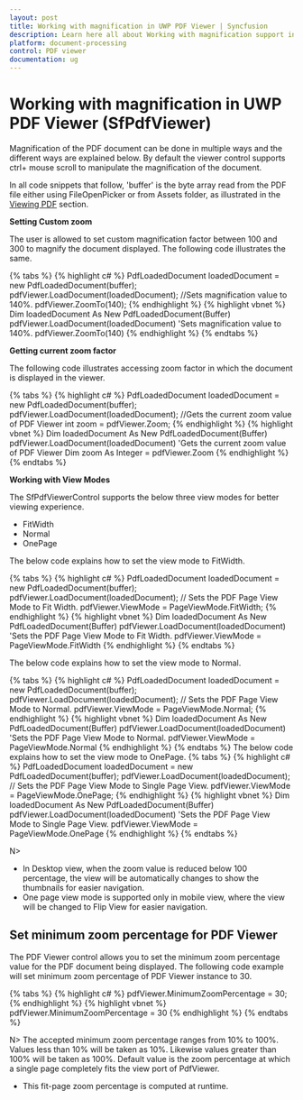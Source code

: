 ```yaml
---
layout: post
title: Working with magnification in UWP PDF Viewer | Syncfusion
description: Learn here all about Working with magnification support in Syncfusion<sup>®</sup> UWP PDF Viewer (SfPdfViewer) control and more.
platform: document-processing
control: PDF viewer
documentation: ug
---
```


# Working with magnification in UWP PDF Viewer (SfPdfViewer)

Magnification of the PDF document can be done in multiple ways and the different ways are explained below. By default the viewer control supports ctrl+ mouse scroll to manipulate the magnification of the document. 

In all code snippets that follow, 'buffer' is the byte array read from the PDF file either using FileOpenPicker or from Assets folder, as illustrated in the [Viewing PDF](https://help.syncfusion.com/uwp/sfpdfviewer/concepts-and-features/viewing-pdf) section. 

**Setting Custom zoom**

The user is allowed to set custom magnification factor between 100 and 300 to magnify the document displayed. The following code illustrates the same.

{% tabs %}
{% highlight c# %}
PdfLoadedDocument loadedDocument = new PdfLoadedDocument(buffer);
pdfViewer.LoadDocument(loadedDocument);
//Sets magnification value to 140%.
pdfViewer.ZoomTo(140);
{% endhighlight %}
{% highlight vbnet %}
Dim loadedDocument As New PdfLoadedDocument(Buffer)
pdfViewer.LoadDocument(loadedDocument)
'Sets magnification value to 140%.
pdfViewer.ZoomTo(140)
{% endhighlight %}
{% endtabs %}

**Getting current zoom factor**

The following code illustrates accessing zoom factor in which the document is displayed in the viewer.

{% tabs %}
{% highlight c# %}
PdfLoadedDocument loadedDocument = new PdfLoadedDocument(buffer);
pdfViewer.LoadDocument(loadedDocument);
//Gets the current zoom value of PDF Viewer
int zoom = pdfViewer.Zoom;
{% endhighlight %}
{% highlight vbnet %}
Dim loadedDocument As New PdfLoadedDocument(Buffer)
pdfViewer.LoadDocument(loadedDocument)
'Gets the current zoom value of PDF Viewer
Dim zoom As Integer = pdfViewer.Zoom
{% endhighlight %}
{% endtabs %}

**Working with View Modes**

The SfPdfViewerControl supports the below three view modes for better viewing experience.

* FitWidth
* Normal
* OnePage

The below code explains how to set the view mode to FitWidth.

{% tabs %}
{% highlight c# %}
PdfLoadedDocument loadedDocument = new PdfLoadedDocument(buffer);
pdfViewer.LoadDocument(loadedDocument);
// Sets the PDF Page View Mode to Fit Width. 
pdfViewer.ViewMode = PageViewMode.FitWidth;
{% endhighlight %}
{% highlight vbnet %}
Dim loadedDocument As New PdfLoadedDocument(Buffer)
pdfViewer.LoadDocument(loadedDocument)
'Sets the PDF Page View Mode to Fit Width. 
pdfViewer.ViewMode = PageViewMode.FitWidth
{% endhighlight %}
{% endtabs %}

The below code explains how to set the view mode to Normal.

{% tabs %}
{% highlight c# %}
PdfLoadedDocument loadedDocument = new PdfLoadedDocument(buffer);
pdfViewer.LoadDocument(loadedDocument);
// Sets the PDF Page View Mode to Normal. 
pdfViewer.ViewMode = PageViewMode.Normal;
{% endhighlight %}
{% highlight vbnet %}
Dim loadedDocument As New PdfLoadedDocument(Buffer)
pdfViewer.LoadDocument(loadedDocument)
'Sets the PDF Page View Mode to Normal. 
pdfViewer.ViewMode = PageViewMode.Normal
{% endhighlight %}
{% endtabs %}
The below code explains how to set the view mode to OnePage.
{% tabs %}
{% highlight c# %}
PdfLoadedDocument loadedDocument = new PdfLoadedDocument(buffer);
pdfViewer.LoadDocument(loadedDocument);
// Sets the PDF Page View Mode to Single Page View.
pdfViewer.ViewMode = PageViewMode.OnePage;
{% endhighlight %}
{% highlight vbnet %}
Dim loadedDocument As New PdfLoadedDocument(Buffer)
pdfViewer.LoadDocument(loadedDocument)
'Sets the PDF Page View Mode to Single Page View.
pdfViewer.ViewMode = PageViewMode.OnePage
{% endhighlight %}
{% endtabs %}

N> 
* In Desktop view, when the zoom value is reduced below 100 percentage, the view will be automatically changes to show the thumbnails for easier navigation.
* One page view mode is supported only in mobile view, where the view will be changed to Flip View for easier navigation.

## Set minimum zoom percentage for PDF Viewer

The PDF Viewer control allows you to set the minimum zoom percentage value for the PDF document being displayed. The following code example will set minimum zoom percentage of PDF Viewer instance to 30.

{% tabs %}
{% highlight c# %}
pdfViewer.MinimumZoomPercentage = 30;
{% endhighlight %}
{% highlight vbnet %}
pdfViewer.MinimumZoomPercentage = 30
{% endhighlight %}
{% endtabs %}

N> The accepted minimum zoom percentage ranges from 10% to 100%. Values less than 10% will be taken as 10%. Likewise values greater than 100% will be taken as 100%. Default value is the zoom percentage at which a single page completely fits the view port of PdfViewer.
* This fit-page zoom percentage is computed at runtime.
